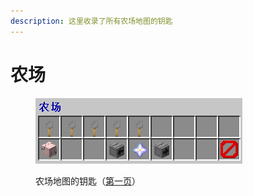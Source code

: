 ```yaml
---
description: 这里收录了所有农场地图的钥匙
---
```


# 农场

<figure><img src="../../.gitbook/assets/image (119).png" alt=""><figcaption><p>农场地图的钥匙（<a href="../../xin-shou-kuai-su-shang-shou/you-xi-liu-cheng/zhan-qian-zhun-bei/xi-tong-shang-dian.md">第一页</a>）</p></figcaption></figure>
